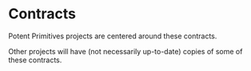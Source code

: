# Contracts

Potent Primitives projects are centered around these contracts.

Other projects will have (not necessarily up-to-date) copies of some of these contracts.